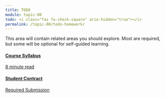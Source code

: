 ```yaml
---
title: TODO
module: topic-00
todo: <i class="fas fa-check-square" aria-hidden="true"></i>
permalink: /topic-00/todo-homework/
---
```


This area will contain related areas you should explore. Most are required, but some will be optional for self-guided learning.

<div class="row text-center">
  <div class="col-lg-4">
    <div class="bs-component">
      <div class="list-group">
        <a href="{{site.data.moodle.syllabus}}" target="_blank" class="list-group-item">
          <i class="icon-hw fas fa-file-alt" aria-hidden="true"></i>
          <h4 class="list-group-item-heading">Course Syllabus</h4>
          <div class="divider-hw"></div>
          <p class="list-group-item-text"><i class="far fa-clock" aria-hidden="true"></i> 8 minute read</p>
        </a>
      </div>
    </div>
  </div>
  <div class="col-lg-4">
    <div class="bs-component">
      <div class="list-group">
        <a href="{{ site.data.moodle.main | append: site.data.moodle.topic-00 }}" target="_blank" class="list-group-item">
          <i class="icon-hw fas fa-file-contract" aria-hidden="true"></i>
          <h4 class="list-group-item-heading">Student Contract</h4>
          <div class="divider-hw"></div>
          <p class="list-group-item-text"><i class="fas fa-edit" aria-hidden="true"></i> Required Submission</p>
        </a>
      </div>
    </div>
  </div>
</div>
